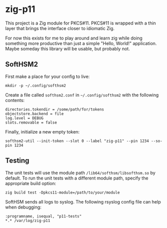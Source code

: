 # zig-p11

This project is a Zig module for PKCS#11.  PKCS#11 is wrapped with a thin layer that brings the interface closer to idiomatic Zig.

For now this exists for me to play around and learn zig while doing something more productive than just a simple "Hello, World!" application.  Maybe someday this library will be usable, but probably not.

## SoftHSM2

First make a place for your config to live:

```
mkdir -p ~/.config/softhsm2
```

Create a file called `softhsm2.conf` in `~/.config/softhsm2` with the following contents:

```
directories.tokendir = /some/path/for/tokens
objectstore.backend = file
log.level = DEBUG
slots.removable = false
```

Finally, initialize a new empty token:

```
softhsm2-util --init-token --slot 0 --label "zig-p11" --pin 1234 --so-pin 1234
```

## Testing

The unit tests will use the module path `/lib64/softhsm/libsofthsm.so` by default.  To run the unit tests with a different module path, specify the appropriate build option:

```
zig build test -Dpkcs11-module=/path/to/your/module
```

SoftHSM sends all logs to syslog.  The following rsyslog config file can help when debugging:

```
:programname, isequal, "p11-tests"
*.* /var/log/zig-p11
```
